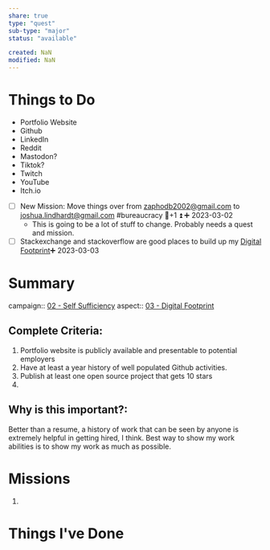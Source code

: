 ```yaml
---
share: true
type: "quest"
sub-type: "major"
status: "available"

created: NaN 
modified: NaN
---
```


 
# Things to Do
- Portfolio Website
- Github
- LinkedIn
- Reddit
- Mastodon?
- Tiktok?
- Twitch
- YouTube
- Itch.io
- [ ] New Mission: Move things over from zaphodb2002@gmail.com to joshua.lindhardt@gmail.com #bureaucracy 🥄+1 ⏫ ➕ 2023-03-02
	- This is going to be a lot of stuff to change.  Probably needs a quest and mission.
- [ ] Stackexchange and stackoverflow are good places to build up my [Digital Footprint](Digital%20Footprint.md)➕ 2023-03-03 
# Summary
campaign:: [02 - Self Sufficiency](./02%20-%20Self%20Sufficiency.md)
aspect:: [03 - Digital Footprint](03%20-%20Digital%20Footprint.md)

## Complete Criteria:
1. Portfolio website is publicly available and presentable to potential employers
2. Have at least a year history of well populated Github activities.
3. Publish at least one open source project that gets 10 stars
4. 

## Why is this important?:
Better than a resume, a history of work that can be seen by anyone is extremely helpful in getting hired, I think.  Best way to show my work abilities is to show my work as much as possible.

# Missions
1. 
# Things I've Done